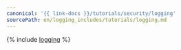 ```yaml
---
canonical: '{{ link-docs }}/tutorials/security/logging'
sourcePath: en/logging_includes/tutorials/logging.md
---
```


{% include [logging](../../_tutorials/security/logging.md) %}
